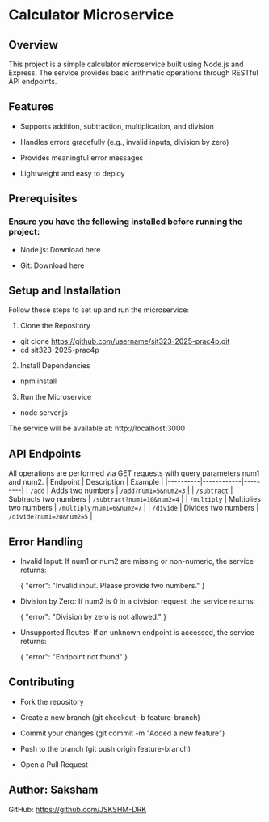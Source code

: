 # **Calculator Microservice**

## Overview

This project is a simple calculator microservice built using Node.js and Express. The service provides basic arithmetic operations through RESTful API endpoints.

## Features

- Supports addition, subtraction, multiplication, and division

- Handles errors gracefully (e.g., invalid inputs, division by zero)

- Provides meaningful error messages

- Lightweight and easy to deploy

## Prerequisites

### Ensure you have the following installed before running the project:

- Node.js: Download here

- Git: Download here

## Setup and Installation

Follow these steps to set up and run the microservice:

1. Clone the Repository

- git clone https://github.com/username/sit323-2025-prac4p.git
- cd sit323-2025-prac4p

2. Install Dependencies

- npm install

3. Run the Microservice

- node server.js

The service will be available at: http://localhost:3000

## API Endpoints

All operations are performed via GET requests with query parameters num1 and num2.
| Endpoint | Description | Example |
|----------|------------|---------|
| `/add` | Adds two numbers | `/add?num1=5&num2=3` |
| `/subtract` | Subtracts two numbers | `/subtract?num1=10&num2=4` |
| `/multiply` | Multiplies two numbers | `/multiply?num1=6&num2=7` |
| `/divide` | Divides two numbers | `/divide?num1=20&num2=5` |


## Error Handling

- Invalid Input: If num1 or num2 are missing or non-numeric, the service returns:

    { "error": "Invalid input. Please provide two numbers." }

- Division by Zero: If num2 is 0 in a division request, the service returns:

    { "error": "Division by zero is not allowed." }

- Unsupported Routes: If an unknown endpoint is accessed, the service returns:

    { "error": "Endpoint not found" }

## Contributing

- Fork the repository

- Create a new branch (git checkout -b feature-branch)

- Commit your changes (git commit -m "Added a new feature")

- Push to the branch (git push origin feature-branch)

- Open a Pull Request


## Author: **Saksham**

GitHub: https://github.com/JSKSHM-DRK

